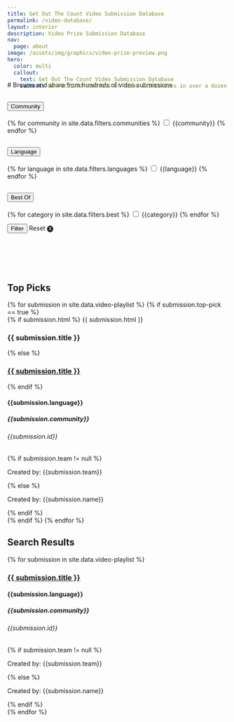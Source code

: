 ```yaml
---
title: Get Out The Count Video Submission Database
permalink: /video-database/
layout: interior
description: Video Prize Submission Database
nav:
  page: about
image: /assets/img/graphics/video-prize-preview.png
hero:
  color: multi
  callout:
    text: Get Out The Count Video Submission Database
    subtext: We received hundreds of video submissions in over a dozen languages from all across the United States. Search and share videos below.


---
```

<div  class="usa-section usa-content usa-grid bottom-space" markdown="1" style="margin-top:-75px; margin-bottom:100px;">
# Browse and share from hundreds of video submissions
<form id="video-filter-form">
  <div class="grid-row">
    <div class=" usa-width-one-fourth">
      <div class="usa-accordion video-filter-form">
        <h2><button class="usa-accordion-button" aria-expanded="false" aria-controls="1">
          Community
        </button></h2>
        <div id="1" class="usa-accordion-content filters-box">
          {% for community in site.data.filters.communities %}
            <input id="{{community | slugify }}" type="checkbox" name="filter-checkbox" class="filter-checkbox" value="{{community | slugify }}">
            <label for="{{community | slugify }}">{{community}}</label>
          {% endfor %}
        </div>
      </div>
    </div>
    <div class=" usa-width-one-fourth">
      <div class="usa-accordion">
        <h2><button class="usa-accordion-button" aria-expanded="false" aria-controls="2">
          Language
        </button></h2>
        <div id="2" class="usa-accordion-content filters-box">
        {% for language in site.data.filters.languages %}
          <input id="{{language | slugify }}" type="checkbox" name="filter-checkbox" class="filter-checkbox" value="{{language | slugify }}">
          <label for="{{language | slugify }}">{{language}}</label>
        {% endfor %}
        </div>
      </div>
    </div>
    <div class=" usa-width-one-fourth">
      <div class="usa-accordion">
        <h2><button class="usa-accordion-button" aria-expanded="false" aria-controls="3">
          Best Of
        </button></h2>
        <div id="3" class="usa-accordion-content filters-box">
          {% for category in site.data.filters.best %}
            <input id="{{category | slugify }}" type="checkbox" name="filter-checkbox" class="filter-checkbox" value="{{category | slugify }}">
            <label for="{{category | slugify }}">{{category}}</label>
          {% endfor %}
        </div>
      </div>
    </div>
    <div class="usa-width-one-fourth">
      <input type="submit" value="Filter">
      <p style="display:inline-block;" id="reset-filter">Reset &#127335;</p>
    </div>
  </div>
</form>

</div>

<div class="usa-grid top-space video-grid">
  <h2> Top Picks </h2>
  {% for submission in site.data.video-playlist %}
  {% if submission.top-pick == true %}
    <div id="video-card-{{submission.id}}" class="video-div usa-width-one-third finalist-block">
      {% if submission.html %}
        {{ submission.html }}
        <h3>{{ submission.title }}</h3>
      {% else %}
        <a href="{{ submission.link }}" target="_blank"><h3>{{ submission.title }}</h3></a>
      {% endif %}
      <h4 class="video-hidden">{{submission.language}}</h4>
      <h5 class="video-hidden">{{submission.community}}</h5>
      <h6 class="video-hidden">{{submission.id}}</h6>
      {% if submission.team != null %}
        <p>Created by: {{submission.team}}</p>
      {% else %}
        <p>Created by: {{submission.name}}</p>
      {% endif %}
    </div>
  {% endif %}
  {% endfor %}
  <h2> Search Results </h2>
  {% for submission in site.data.video-playlist %}
  <div id="video-card-{{submission.id}}" class="video-div title-card video-hidden usa-width-one-third finalist-block">
    <div>
      <div class="finalists-text">
        <a href="{{ submission.link }}" target="_blank"><h3>{{ submission.title }}</h3></a>
        <h4 class="video-hidden">{{submission.language}}</h4>
        <h5 class="video-hidden">{{submission.community}}</h5>
        <h6 class="video-hidden">{{submission.id}}</h6>
        {% if submission.team != null %}
          <p>Created by: {{submission.team}}</p>
        {% else %}
          <p>Created by: {{submission.name}}</p>
        {% endif %}
      </div>
    </div>
  </div>
  {% endfor %}
</div>
